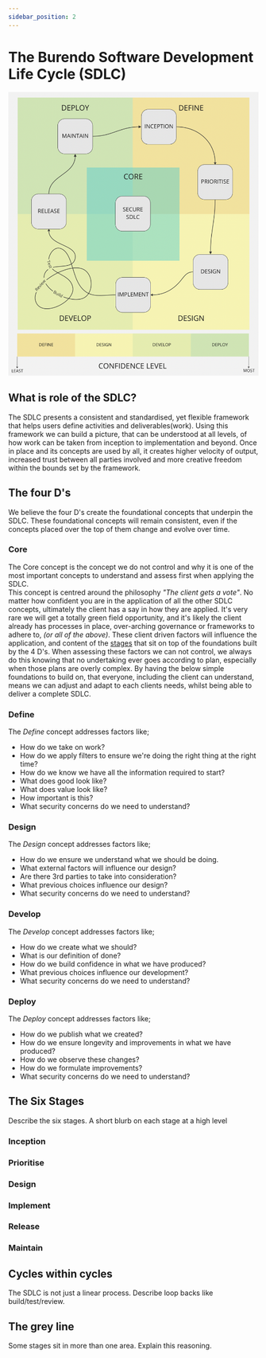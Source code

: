 ```yaml
---
sidebar_position: 2
---
```


# The Burendo Software Development Life Cycle (SDLC)

![SDLC](images/sdlc.png)


## What is role of the SDLC?

The SDLC presents a consistent and standardised, yet flexible framework that helps users define activities and deliverables(work).  Using this framework we can build a picture, that can be understood at all levels, of how work can be taken from inception to implementation and beyond.  Once in place and its concepts are used by all, it creates higher velocity of output, increased trust between all parties involved and more creative freedom within the bounds set by the framework.

## The four D's

We believe the four D's create the foundational concepts that underpin the SDLC.  These foundational concepts will remain consistent, even if the concepts placed over the top of them change and evolve over time.

### Core

The Core concept is the concept we do not control and why it is one of the most important concepts to understand and assess first when applying the SDLC.  
This concept is centred around the philosophy _"The client gets a vote"_.  No matter how confident you are in the application of all the other SDLC concepts, ultimately the client has a say in how they are applied.  It's very rare we will get a totally green field opportunity, and it's likely the client already has processes in place, over-arching governance or frameworks to adhere to, _(or all of the above)_. These client driven factors will influence the application, and content of the [stages](#the-six-stages) that sit on top of the foundations built by the 4 D's.  When assessing these factors we can not control, we always do this knowing that no undertaking ever goes according to plan, especially when those plans are overly complex. By having the below simple foundations to build on, that everyone, including the client can understand, means we can adjust and adapt to each clients needs, whilst being able to deliver a complete SDLC.

### Define

The _*Define*_ concept addresses factors like; 
- How do we take on work? 
- How do we apply filters to ensure we're doing the right thing at the right time?  
- How do we know we have all the information required to start?  
- What does good look like?  
- What does value look like?  
- How important is this?
- What security concerns do we need to understand?

### Design

The _*Design*_ concept addresses factors like; 
- How do we ensure we understand what we should be doing.
- What external factors will influence our design?
- Are there 3rd parties to take into consideration?
- What previous choices influence our design?
- What security concerns do we need to understand?

### Develop

The _*Develop*_ concept addresses factors like; 
- How do we create what we should? 
- What is our definition of done?
- How do we build confidence in what we have produced?
- What previous choices influence our development?
- What security concerns do we need to understand?

### Deploy

The _*Deploy*_ concept addresses factors like; 
- How do we publish what we created?
- How do we ensure longevity and improvements in what we have produced?
- How do we observe these changes?
- How do we formulate improvements?
- What security concerns do we need to understand?

## The Six Stages

Describe the six stages.  A short blurb on each stage at a high level

### Inception

### Prioritise

### Design

### Implement

### Release

### Maintain

## Cycles within cycles

The SDLC is not just a linear process.  Describe loop backs like build/test/review.

## The grey line

Some stages sit in more than one area.  Explain this reasoning.
